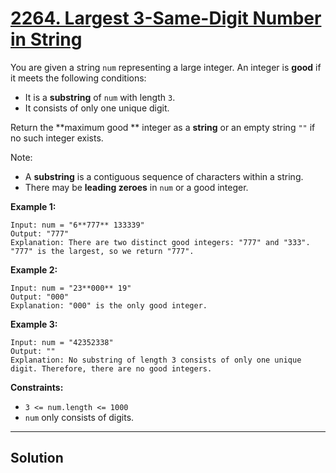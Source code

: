 # [2264. Largest 3-Same-Digit Number in String](https://leetcode.com/problems/largest-3-same-digit-number-in-string/description/?envType=daily-question&envId=2025-08-14)

You are given a string <code>num</code> representing a large integer. An integer is **good**  if it meets the following conditions:

- It is a **substring**  of <code>num</code> with length <code>3</code>.
- It consists of only one unique digit.

Return the **maximum good ** integer as a **string**  or an empty string <code>""</code> if no such integer exists.

Note:

- A **substring**  is a contiguous sequence of characters within a string.
- There may be **leading zeroes**  in <code>num</code> or a good integer.

**Example 1:** 

```
Input: num = "6**777** 133339"
Output: "777"
Explanation: There are two distinct good integers: "777" and "333".
"777" is the largest, so we return "777".
```

**Example 2:** 

```
Input: num = "23**000** 19"
Output: "000"
Explanation: "000" is the only good integer.
```

**Example 3:** 

```
Input: num = "42352338"
Output: ""
Explanation: No substring of length 3 consists of only one unique digit. Therefore, there are no good integers.
```

**Constraints:** 

- <code>3 <= num.length <= 1000</code>
- <code>num</code> only consists of digits.

---

## Solution

```python

```